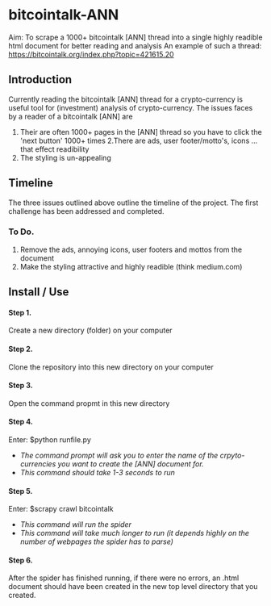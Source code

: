 # bitcointalk-ANN
Aim: To scrape a 1000+ bitcointalk [ANN] thread into a single highly readible html document for better reading and analysis
An example of such a thread: https://bitcointalk.org/index.php?topic=421615.20

## Introduction
Currently reading the bitcointalk [ANN] thread for a crypto-currency is useful tool for (investment) analysis of crypto-currency.
The issues faces by a reader of a bitcointalk [ANN] are
1. Their are  often 1000+ pages in the [ANN] thread so you have to click the 'next button' 1000+ times
2.There are ads, user footer/motto's, icons ... that effect readibility
3. The styling is un-appealing

## Timeline
The three issues outlined above outline the timeline of the project.
The first challenge has been addressed and completed.

### To Do.
1. Remove the ads, annoying icons, user footers and mottos from the document
2. Make the styling attractive and highly readible (think medium.com)


## Install / Use

#### Step 1.
Create a new directory (folder) on your computer

#### Step 2.
Clone the repository into this new directory on your computer

#### Step 3.
Open the command propmt in this new directory 

#### Step 4. 
Enter: $python runfile.py
* *The command prompt will ask you to enter the name of the crpyto-currencies you want to create the [ANN] document for.*
* *This command should take 1-3 seconds to run*

#### Step 5.
Enter: $scrapy crawl bitcointalk
* *This command will run the spider*
* *This command will take much longer to run (it depends highly on the number of webpages the spider has to parse)*

#### Step 6.
After the spider has finished running, if there were no errors, an .html document should have been created in the new top level directory that you created.

